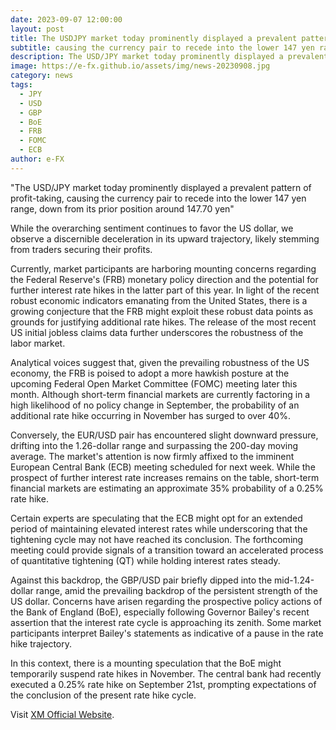 ```yaml
---
date: 2023-09-07 12:00:00
layout: post
title: The USDJPY market today prominently displayed a prevalent pattern of profit-taking
subtitle: causing the currency pair to recede into the lower 147 yen range.
description: The USD/JPY market today prominently displayed a prevalent pattern of profit-taking, causing the currency pair to recede into the lower 147 yen range.
image: https://e-fx.github.io/assets/img/news-20230908.jpg
category: news
tags:
  - JPY
  - USD
  - GBP
  - BoE
  - FRB
  - FOMC
  - ECB
author: e-FX
---
```


"The USD/JPY market today prominently displayed a prevalent pattern of profit-taking, causing the currency pair to recede into the lower 147 yen range, down from its prior position around 147.70 yen"

While the overarching sentiment continues to favor the US dollar, we observe a discernible deceleration in its upward trajectory, likely stemming from traders securing their profits.

Currently, market participants are harboring mounting concerns regarding the Federal Reserve's (FRB) monetary policy direction and the potential for further interest rate hikes in the latter part of this year. In light of the recent robust economic indicators emanating from the United States, there is a growing conjecture that the FRB might exploit these robust data points as grounds for justifying additional rate hikes. The release of the most recent US initial jobless claims data further underscores the robustness of the labor market.

Analytical voices suggest that, given the prevailing robustness of the US economy, the FRB is poised to adopt a more hawkish posture at the upcoming Federal Open Market Committee (FOMC) meeting later this month. Although short-term financial markets are currently factoring in a high likelihood of no policy change in September, the probability of an additional rate hike occurring in November has surged to over 40%.

Conversely, the EUR/USD pair has encountered slight downward pressure, drifting into the 1.26-dollar range and surpassing the 200-day moving average. The market's attention is now firmly affixed to the imminent European Central Bank (ECB) meeting scheduled for next week. While the prospect of further interest rate increases remains on the table, short-term financial markets are estimating an approximate 35% probability of a 0.25% rate hike.

Certain experts are speculating that the ECB might opt for an extended period of maintaining elevated interest rates while underscoring that the tightening cycle may not have reached its conclusion. The forthcoming meeting could provide signals of a transition toward an accelerated process of quantitative tightening (QT) while holding interest rates steady.

Against this backdrop, the GBP/USD pair briefly dipped into the mid-1.24-dollar range, amid the prevailing backdrop of the persistent strength of the US dollar. Concerns have arisen regarding the prospective policy actions of the Bank of England (BoE), especially following Governor Bailey's recent assertion that the interest rate cycle is approaching its zenith. Some market participants interpret Bailey's statements as indicative of a pause in the rate hike trajectory.

In this context, there is a mounting speculation that the BoE might temporarily suspend rate hikes in November. The central bank had recently executed a 0.25% rate hike on September 21st, prompting expectations of the conclusion of the present rate hike cycle.

Visit [XM Official Website](https://clicks.pipaffiliates.com/c?c=550036&l=en&p=0).